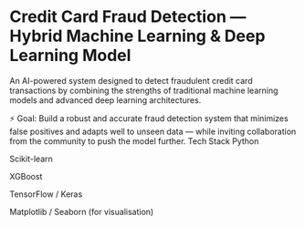 # Credit Card Fraud Detection — Hybrid Machine Learning & Deep Learning Model
An AI-powered system designed to detect fraudulent credit card transactions by combining the strengths of traditional machine learning models and advanced deep learning architectures.

⚡ Goal: Build a robust and accurate fraud detection system that minimizes false positives and adapts well to unseen data — while inviting collaboration from the community to push the model further.
Tech Stack
Python

Scikit-learn

XGBoost

TensorFlow / Keras

Matplotlib / Seaborn (for visualisation)
